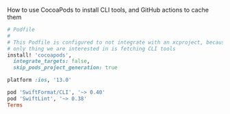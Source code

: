 How to use CocoaPods to install CLI tools, and GitHub actions to cache them

```ruby
# Podfile
#
# This Podfile is configured to not integrate with an xcproject, because the
# only thing we are interested in is fetching CLI tools
install! 'cocoapods',
  integrate_targets: false,
  skip_pods_project_generation: true

platform :ios, '13.0'

pod 'SwiftFormat/CLI', '~> 0.40'
pod 'SwiftLint', '~> 0.38'
Terms
```
